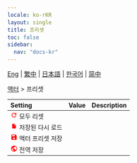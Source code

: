 ```yaml
---
locale: ko-rKR
layout: single
title: 프리셋
toc: false
sidebar:
  nav: "docs-kr"
---
```

[Eng](/dancexr/menu/2025.4/actor/actor_presets) | [繁中](/tw/dancexr/menu/2025.4/actor/actor_presets) | [日本語](/jp/dancexr/menu/2025.4/actor/actor_presets) | [한국어](/kr/dancexr/menu/2025.4/actor/actor_presets) | [简中](/zh/dancexr/menu/2025.4/actor/actor_presets)

[액터](../menu#액터) > 프리셋



| Setting | Value | Description |
| :--- | --- | :--- |
| <img src="/images/icon/ic_refresh.png" alt="refresh icon"/> 모두 리셋</nobr>|| 
| <img src="/images/icon/ic_file.png" alt="file icon"/> 저장된 다시 로드</nobr>|| 
| <img src="/images/icon/ic_save.png" alt="save icon"/> 액터 프리셋 저장</nobr>|| 
| <img src="/images/icon/ic_globe.png" alt="globe icon"/> 전역 저장</nobr>|| 
